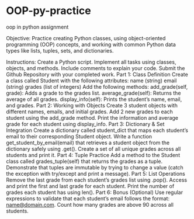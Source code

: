 # OOP-py-practice
oop in python assignment

Objective:
Practice creating Python classes, using object-oriented programming (OOP) concepts, and working with common Python data types like lists, tuples, sets, and dictionaries.

Instructions:
Create a Python script.
Implement all tasks using classes, objects, and methods.
Include comments to explain your code.
Submit the Github Repository with your completed work.
Part 1: Class Definition
Create a class called Student with the following attributes:
name (string)
email (string)
grades (list of integers)
Add the following methods:
add_grade(self, grade): Adds a grade to the grades list.
average_grade(self): Returns the average of all grades.
display_info(self): Prints the student’s name, email, and grades.
Part 2: Working with Objects
Create 3 student objects with different names, emails, and initial grades.
Add 2 new grades to each student using the add_grade method.
Print the information and average grade for each student using display_info.
Part 3: Dictionary & Set Integration
Create a dictionary called student_dict that maps each student’s email to their corresponding Student object.
Write a function get_student_by_email(email) that retrieves a student object from the dictionary safely using .get().
Create a set of all unique grades across all students and print it.
Part 4: Tuple Practice
Add a method to the Student class called grades_tuple(self) that returns the grades as a tuple.
Demonstrate that tuples are immutable by trying to change a value (catch the exception with try/except and print a message).
Part 5: List Operations
Remove the last grade from each student’s grades list using .pop().
Access and print the first and last grade for each student.
Print the number of grades each student has using len().
Part 6: Bonus (Optional)
Use regular expressions to validate that each student’s email follows the format: name@domain.com.
Count how many grades are above 90 across all students.
